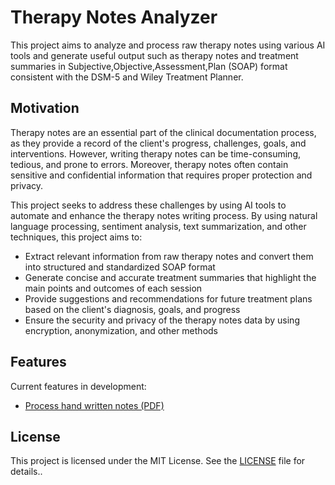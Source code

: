 # Therapy Notes Analyzer

This project aims to analyze and process raw therapy notes using various AI tools and generate useful output such as therapy notes and treatment summaries in Subjective,Objective,Assessment,Plan (SOAP) format consistent with the DSM-5 and Wiley Treatment Planner.

## Motivation

Therapy notes are an essential part of the clinical documentation process, as they provide a record of the client's progress, challenges, goals, and interventions. However, writing therapy notes can be time-consuming, tedious, and prone to errors. Moreover, therapy notes often contain sensitive and confidential information that requires proper protection and privacy.

This project seeks to address these challenges by using AI tools to automate and enhance the therapy notes writing process. By using natural language processing, sentiment analysis, text summarization, and other techniques, this project aims to:

- Extract relevant information from raw therapy notes and convert them into structured and standardized SOAP format
- Generate concise and accurate treatment summaries that highlight the main points and outcomes of each session
- Provide suggestions and recommendations for future treatment plans based on the client's diagnosis, goals, and progress
- Ensure the security and privacy of the therapy notes data by using encryption, anonymization, and other methods

## Features

Current features in development:

- [Process hand written notes (PDF)](https://github.com/swarmrouter/therapy_note_processor/blob/main/scripts/processSessionNotesPyREADME.md)

## License

This project is licensed under the MIT License. See the [LICENSE](https://github.com/swarmrouter/therapy_note_processor/blob/main/LICENSE.md) file for details..
